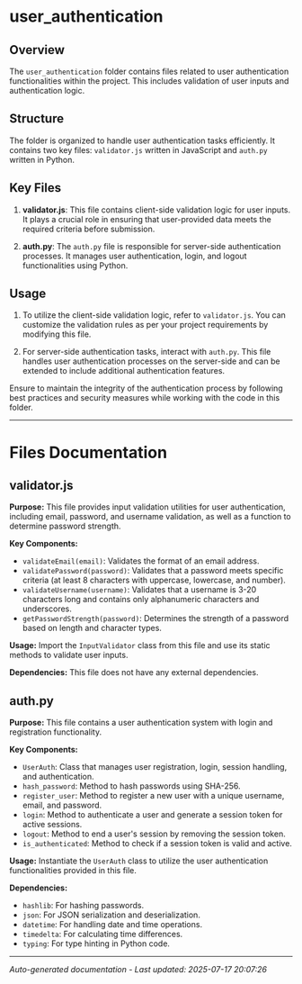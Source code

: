 # user_authentication

## Overview
The `user_authentication` folder contains files related to user authentication functionalities within the project. This includes validation of user inputs and authentication logic.

## Structure
The folder is organized to handle user authentication tasks efficiently. It contains two key files: `validator.js` written in JavaScript and `auth.py` written in Python.

## Key Files
1. **validator.js**: This file contains client-side validation logic for user inputs. It plays a crucial role in ensuring that user-provided data meets the required criteria before submission.
   
2. **auth.py**: The `auth.py` file is responsible for server-side authentication processes. It manages user authentication, login, and logout functionalities using Python.

## Usage
1. To utilize the client-side validation logic, refer to `validator.js`. You can customize the validation rules as per your project requirements by modifying this file.
   
2. For server-side authentication tasks, interact with `auth.py`. This file handles user authentication processes on the server-side and can be extended to include additional authentication features.

Ensure to maintain the integrity of the authentication process by following best practices and security measures while working with the code in this folder.

---

# Files Documentation

## validator.js

**Purpose:** This file provides input validation utilities for user authentication, including email, password, and username validation, as well as a function to determine password strength.

**Key Components:**
- `validateEmail(email)`: Validates the format of an email address.
- `validatePassword(password)`: Validates that a password meets specific criteria (at least 8 characters with uppercase, lowercase, and number).
- `validateUsername(username)`: Validates that a username is 3-20 characters long and contains only alphanumeric characters and underscores.
- `getPasswordStrength(password)`: Determines the strength of a password based on length and character types.

**Usage:** Import the `InputValidator` class from this file and use its static methods to validate user inputs.

**Dependencies:** This file does not have any external dependencies.

## auth.py

**Purpose:** This file contains a user authentication system with login and registration functionality.

**Key Components:**
- `UserAuth`: Class that manages user registration, login, session handling, and authentication.
- `hash_password`: Method to hash passwords using SHA-256.
- `register_user`: Method to register a new user with a unique username, email, and password.
- `login`: Method to authenticate a user and generate a session token for active sessions.
- `logout`: Method to end a user's session by removing the session token.
- `is_authenticated`: Method to check if a session token is valid and active.

**Usage:** Instantiate the `UserAuth` class to utilize the user authentication functionalities provided in this file.

**Dependencies:**
- `hashlib`: For hashing passwords.
- `json`: For JSON serialization and deserialization.
- `datetime`: For handling date and time operations.
- `timedelta`: For calculating time differences.
- `typing`: For type hinting in Python code.

---
*Auto-generated documentation - Last updated: 2025-07-17 20:07:26*
